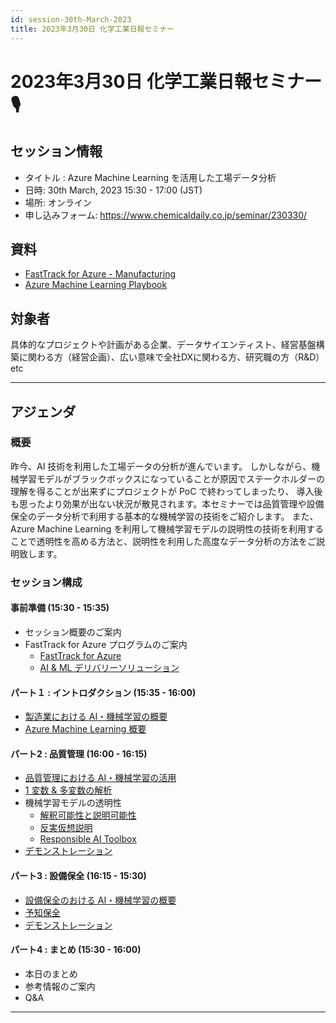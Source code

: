 ```yaml
---
id: session-30th-March-2023
title: 2023年3月30日 化学工業日報セミナー
---
```

# 2023年3月30日 化学工業日報セミナー :studio_microphone: 
## セッション情報
- タイトル : Azure Machine Learning を活用した工場データ分析
- 日時: 30th March, 2023 15:30 - 17:00 (JST)
- 場所: オンライン
- 申し込みフォーム: https://www.chemicaldaily.co.jp/seminar/230330/


## 資料
- [FastTrack for Azure - Manufacturing](https://konabuta.github.io/fta-manufacturing/)
- [Azure Machine Learning Playbook](https://konabuta.github.io/azure-machine-learning-playbook/)

## 対象者
具体的なプロジェクトや計画がある企業、データサイエンティスト、経営基盤構築に関わる方（経営企画）、広い意味で全社DXに関わる方、研究職の方（R&D）etc

---
## アジェンダ
### 概要
昨今、AI 技術を利用した工場データの分析が進んでいます。 しかしながら、機械学習モデルがブラックボックスになっていることが原因でステークホルダーの理解を得ることが出来ずにプロジェクトが PoC で終わってしまったり、 導入後も思ったより効果が出ない状況が散見されます。本セミナーでは品質管理や設備保全のデータ分析で利用する基本的な機械学習の技術をご紹介します。 また、Azure Machine Learning を利用して機械学習モデルの説明性の技術を利用することで透明性を高める方法と、説明性を利用した高度なデータ分析の方法をご説明致します。


### セッション構成
#### 事前準備 (15:30 - 15:35)
- セッション概要のご案内
- FastTrack for Azure プログラムのご案内
    - [FastTrack for Azure](https://azure.microsoft.com/ja-jp/programs/azure-fasttrack/#overview)
    - [AI & ML デリバリーソリューション](https://konabuta.github.io/azure-machine-learning-playbook/docs/fta/fastrack-for-azure-aiml)

#### パート１ : イントロダクション (15:35 - 16:00)
- [製造業における AI・機械学習の概要](../manufacturing/manufacturing/ai-and-ml-in-manufacturing)
- [Azure Machine Learning 概要](https://konabuta.github.io/azure-machine-learning-playbook/docs/azureml/fundamentals/azureml-basic)


#### パート2 : 品質管理 (16:00 - 16:15)
- [品質管理における AI・機械学習の活用](../manufacturing/quality-control/qc-overview.md)
- [1 変数 & 多変数の解析](../manufacturing/quality-control/qc-diagnostic.md)
- 機械学習モデルの透明性
    - [解釈可能性と説明可能性](https://konabuta.github.io/azure-machine-learning-playbook/docs/azureml/responsible-ai/rai-interpretability-explainability)
    - [反実仮想説明](https://konabuta.github.io/azure-machine-learning-playbook/docs/azureml/responsible-ai/rai-counterfactual-explanation)
    - [Responsible AI Toolbox](https://konabuta.github.io/azure-machine-learning-playbook/docs/azureml/responsible-ai/rai-toolbox-for-debug)
- [デモンストレーション](../manufacturing/quality-control/qc-demonstration.md)

#### パート3 : 設備保全 (16:15 - 15:30)
- [設備保全のおける AI・機械学習の概要](../manufacturing/equipment-maintenance/em-overview.md)
- [予知保全](../manufacturing/equipment-maintenance/em-predictive-maintenance.md)
- [デモンストレーション](../manufacturing/equipment-maintenance/em-demonstration.md)

#### パート4 : まとめ (15:30 - 16:00)
- 本日のまとめ
- 参考情報のご案内
- Q&A
---
